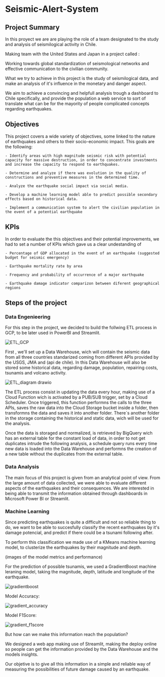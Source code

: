 # Seismic-Alert-System

## Project Summary

In this proyect we are are playing the role of a team designated to the study and analysis of seismilogical activity in Chile.

Making team with the United States and Japan in a project called :

Working towards global standardization of seismological networks and effective communication to the civilian community.

What we try to achieve in this project is the study of seismilogical data, and make an analysis of it's influence in the monetary and danger aspect.

We aim to achieve a convincing and helpfull analysis trough a dashboard to Chile specifically, and provide the population a web service to sort of translate what can be for the mayority of people complicated concepts regarding earthquakes.

## Objectives

This project covers a wide variety of objectives, some linked to the nature of earthquakes and others to their socio-economic impact. This goals are the following:

    - Identify areas with high magnitude seismic risk with potential capacity for massive destruction, in order to concentrate investments and increase the capacity to respond to earthquakes.

    - Determine and analyze if there was evolution in the quality of constructions and preventive measures in the determined time.

    - Analyze the earthquake social impact via social media.

    - Develop a machine learning model able to predict possible secondary effects based on historical data.

    - Implement a communication system to alert the civilian population in the event of a potential earthquake

## KPIs

In order to evaluate the this objectives and their potential improvements, we had to set a number of KPIs which gave us a clear undestanding of 

    - Percentage of GDP allocated in the event of an earthquake (suggested budget for seismic emergency)

    - Earthquake mortality rate by area 

    - Frequency and probability of occurrence of a major earthquake

    - Earthquake damage indicator comparizon between diferent geographical regions  




## Steps of the project

### Data Engenieering

For this step in the project, we decided to build the follwing ETL process in GCP, to be later used in PowerBI and Streamlit.

![ETL_GCP](https://user-images.githubusercontent.com/107011436/204930224-579ed636-4105-48c8-8693-a98310326156.png)

First , we'll set up a Data Warehouse, wich will contain the seismic data from all three countries standarized coming from different APIs provided by the USGS, JMA and (api de chile). In this Data Warehouse will also be stored some historical data, regarding damage, population, repairing costs, tsunamis and volcano activity.

![ETL_diagram drawio](https://user-images.githubusercontent.com/107011436/204930313-15103c5f-f0e4-4939-8fc2-7ba9b3e22e55.png)

The ETL process consist in updating the data every hour, making use of a Cloud Function wich is activated by a PUB/SUB trigger, set by a Cloud Scheduler.
Once triggered, this function performns the calls to the three APIs, saves the raw data into the Cloud Storage bucket inside a folder, then transformns the data and saves it into another folder. There´s another folder in the storage containing the historical and static data, wich will be used for the analysis.

Once the data is storaged and normalized, is retrieved by BigQuery wich has an external table for the constant load of data, in order to not get duplicates intrude the following analysis, a schedule query runs every time new data is loaded into the Data Warehouse and performns the creation of a new table without the duplicates from the external table.

### Data Analysis

The main focus of this project is given from an analytical point of view. From the large amount of data collected, we were able to evaluate different aspects of the earthquakes and their consequences. We are interested in being able to transmit the information obtained through dashboards in Microsoft Power BI or Streamlit.


### Machine Learning

Since predicting earthquakes is quite a difficult and not so reliable thing to do, we want to be able to succesfully classify the recent earthquakes by it's damage potencial, and predict if there could be a tsunami following after.

To perform this classification we made use of a KMeans machine learning model, to clusterize the earthquakes by their magnitude and depth.

(images of the model metrics and performance)

For the prediction of possible tsunamis, we used a GradientBoost machine leraning model, taking the magnitude, depth, latitude and longitude of the earthquake.

![gradientboost](https://user-images.githubusercontent.com/107011436/204930625-b15c6a96-0365-47b8-b093-2218e5fbea0e.png)

Model Accuracy:

![gradient_accuracy](https://user-images.githubusercontent.com/107011436/204930855-7a3afa73-67dd-4d9b-8989-3d0d61df93b7.png)

Model F1Score:

![gradient_f1score](https://user-images.githubusercontent.com/107011436/204930941-00c2a6f0-5e19-4a97-aeef-4392d94e17c4.png)

But how can we make this information reach the population?

We designed a web app making use of Streamlit, making the deploy online so people can get the information provided by the Data Warehouse and the models insights.

Our objetive is to give all this information in a simple and reliable way of measuring the possibilities of future damage caused by an earthquake.
